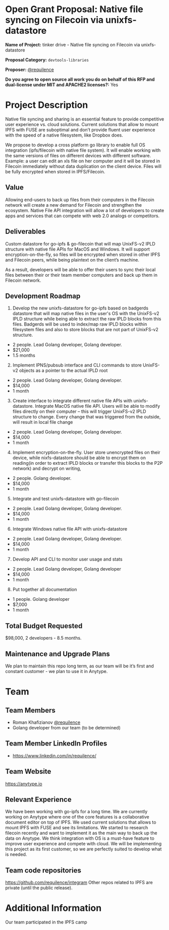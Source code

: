 # Open Grant Proposal: Native file syncing on Filecoin via unixfs-datastore

**Name of Project:** tinker drive - Native file syncing on Filecoin via unixfs-datastore

**Proposal Category:** `devtools-libraries`

**Proposer:** [@requilence](https://github.com/requilence)

**Do you agree to open source all work you do on behalf of this RFP and dual-license under MIT and APACHE2 licenses?:** Yes

# Project Description

Native file syncing and sharing is an essential feature to provide competitive user experience vs. cloud solutions. 
Current solutions that allow to mount IPFS with FUSE are suboptimal and don’t provide fluent user experience with the speed of a native filesystem, like Dropbox does.

We propose to develop a cross platform go library to enable full OS integration (ipfs/filecoin with native file system). It will enable working with the same versions of files on different devices with different software. Example: a user can edit an xls file on her computer and it will be stored in Filecoin immediately without data duplication on the client device. Files will be fully encrypted when stored in IPFS/Filecoin.

## Value

Allowing end-users to back up files from their computers in the Filecoin network will create a new demand for Filecoin and strengthen the ecosystem. Native File API integration will allow a lot of developers to create apps and services that can compete with web 2.0 analogs or competitors. 

## Deliverables

Custom datastore for go-ipfs & go-filecoin that will map UnixFS-v2 IPLD structure with native file APIs for MacOS and Windows. It will support encryption-on-the-fly, so files will be encrypted when stored in other IPFS and Filecoin peers, while being plaintext on the client’s machine.

As a result, developers will be able to offer their users to sync their local files between their or their team member computers and back up them in Filecoin network.

## Development Roadmap

1. Develop the new unixfs-datastore for go-ipfs based on badgerds datastore that will map native files in the user's OS with the UnixFS-v2 IPLD structure while being able to extract the raw IPLD blocks from this files. Badgerds will be used to index/map raw IPLD blocks within filesystem files and also to store blocks that are not part of UnixFS-v2 structure. 
- 2 people. Lead Golang developer, Golang developer.
- $21,000
- 1.5 months
2. Implement IPNS/pubsub interface and CLI commands to store UnixFS-v2 objects as a pointer to the actual IPLD root
- 2 people. Lead Golang developer, Golang developer.
- $14,000
- 1 month
3. Create interface to integrate different native file APIs with unixfs-datastore. Integrate MacOS native file API. Users will be able to modify files directly on their computer – this will trigger UnixFS-v2 IPLD structure to change. Every change that was triggered from the outside, will result in local file change
- 2 people. Lead Golang developer, Golang developer.
- $14,000
- 1 month
4. Implement encryption-on-the-fly. User store unencrypted files on their device, while nixfs-datastore should be able to encrypt them on reading(in order to extract IPLD blocks or transfer this blocks to the P2P network) and decrypt on writing,
- 2 people. Golang developer.
- $14,000
- 1 month
5. Integrate and test unixfs-datastore with go-filecoin
- 2 people. Lead Golang developer, Golang developer.
- $14,000
- 1 month
6. Integrate Windows native file API with unixfs-datastore
- 2 people. Lead Golang developer, Golang developer.
- $14,000
- 1 month
7. Develop API and CLI to monitor user usage and stats
- 2 people. Lead Golang developer, Golang developer
- $14,000
- 1 month
8. Put together all documentation 
- 1 people. Golang developer
- $7,000
- 1 month

## Total Budget Requested

$98,000, 2 developers - 8.5 months. 

## Maintenance and Upgrade Plans

We plan to maintain this repo long term, as our team will be it’s first and constant customer - we plan to use it in Anytype.

# Team

## Team Members

- Roman Khafizianov [@requilence](https://github.com/requilence)
- Golang developer from our team (to be determined)

## Team Member LinkedIn Profiles

- https://www.linkedin.com/in/requilence/

## Team Website

https://anytype.io

## Relevant Experience

We have been working with go-ipfs for a long time. We are currently working on Anytype where one of the core features is a collaborative document editor on top of IPFS. We used current solutions that allows to mount IPFS with FUSE and see its limitations. We started to research filecoin recently and want to implement it as the main way to back up the data on Anytype. We think integration with OS is a must-have feature to improve user experience and compete with cloud. We will be implementing this project as its first customer, so we are perfectly suited to develop what is needed.

## Team code repositories

https://github.com/requilence/integram
Other repos related to IPFS are private (until the public release).

# Additional Information

Our team participated in the IPFS camp
